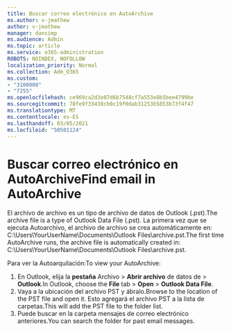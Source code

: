 ```yaml
---
title: Buscar correo electrónico en AutoArchive
ms.author: v-jmathew
author: v-jmathew
manager: dansimp
ms.audience: Admin
ms.topic: article
ms.service: o365-administration
ROBOTS: NOINDEX, NOFOLLOW
localization_priority: Normal
ms.collection: Adm_O365
ms.custom:
- "3100008"
- "7255"
ms.openlocfilehash: ce969ca2d3e07d6b7548cf7a553e8b5bee4799be
ms.sourcegitcommit: 78fe9f33438cb0c19f0dab31253b5853b73f4f47
ms.translationtype: MT
ms.contentlocale: es-ES
ms.lasthandoff: 03/05/2021
ms.locfileid: "50501124"
---
```

# <a name="find-email-in-autoarchive"></a><span data-ttu-id="5910d-102">Buscar correo electrónico en AutoArchive</span><span class="sxs-lookup"><span data-stu-id="5910d-102">Find email in AutoArchive</span></span>

<span data-ttu-id="5910d-103">El archivo de archivo es un tipo de archivo de datos de Outlook (.pst).</span><span class="sxs-lookup"><span data-stu-id="5910d-103">The archive file is a type of Outlook Data File (.pst).</span></span> <span data-ttu-id="5910d-104">La primera vez que se ejecuta Autoarchivo, el archivo de archivo se crea automáticamente en: C:\Users\YourUserName\Documents\Outlook Files\archive.pst.</span><span class="sxs-lookup"><span data-stu-id="5910d-104">The first time AutoArchive runs, the archive file is automatically created in: C:\Users\YourUserName\Documents\Outlook Files\archive.pst.</span></span>

<span data-ttu-id="5910d-105">Para ver la Autoarquilación:</span><span class="sxs-lookup"><span data-stu-id="5910d-105">To view your AutoArchive:</span></span>

1. <span data-ttu-id="5910d-106">En Outlook, elija la **pestaña** Archivo > **Abrir archivo** de datos de  >  **Outlook**.</span><span class="sxs-lookup"><span data-stu-id="5910d-106">In Outlook, choose the **File** tab > **Open** > **Outlook Data File**.</span></span>
2. <span data-ttu-id="5910d-107">Vaya a la ubicación del archivo PST y ábralo.</span><span class="sxs-lookup"><span data-stu-id="5910d-107">Browse to the location of the PST file and open it.</span></span> <span data-ttu-id="5910d-108">Esto agregará el archivo PST a la lista de carpetas.</span><span class="sxs-lookup"><span data-stu-id="5910d-108">This will add the PST file to the folder list.</span></span>
3. <span data-ttu-id="5910d-109">Puede buscar en la carpeta mensajes de correo electrónico anteriores.</span><span class="sxs-lookup"><span data-stu-id="5910d-109">You can search the folder for past email messages.</span></span>
